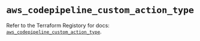 # `aws_codepipeline_custom_action_type`

Refer to the Terraform Registory for docs: [`aws_codepipeline_custom_action_type`](https://www.terraform.io/docs/providers/aws/r/codepipeline_custom_action_type).
